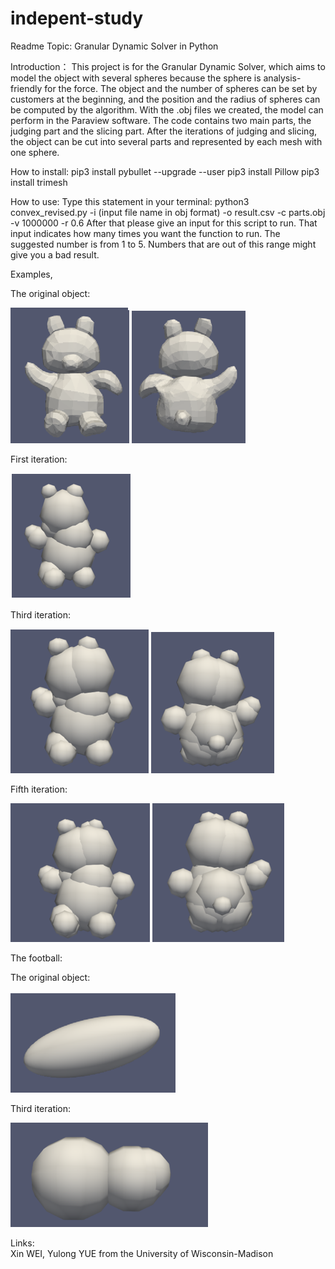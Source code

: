 # indepent-study
Readme
Topic: Granular Dynamic Solver in Python

Introduction：
This project is for the Granular Dynamic Solver, which aims to model the object with several spheres because the sphere is analysis-friendly for the force. The object and the number of spheres can be set by customers at the beginning, and the position and the radius of spheres can be computed by the algorithm. With the .obj files we created, the model can perform in the Paraview software. The code contains two main parts, the judging part and the slicing part. After the iterations of judging and slicing, the object can be cut into several parts and represented by each mesh with one sphere. 


How to install:
pip3 install pybullet --upgrade --user
pip3 install Pillow
pip3 install trimesh


How to use: 
Type this statement in your terminal: python3 convex_revised.py -i (input  file name in obj format) -o result.csv -c parts.obj -v 1000000 -r 0.6 
After that please give an input for this script to run. That input indicates how many times you want the function to run. The suggested number is from 1 to 5. Numbers that are out of this range might give you a bad result.

Examples,

The original object:

![](image/original%20bear.png)
![](image/original_bear.png)

First iteration:

![](image/first%20iteration.png)

Third iteration:

![](image/third%20iteration.png)
![](image/third_iteration.png)


Fifth iteration:

![](image/fifth%20iteration.png)
![](image/fifth_iteration.png)


The football:

The original object:

![](image/football.png)

Third iteration:

![](image/football_third_iteration.png)

Links:                 
Xin WEI, Yulong YUE from the University of Wisconsin-Madison
